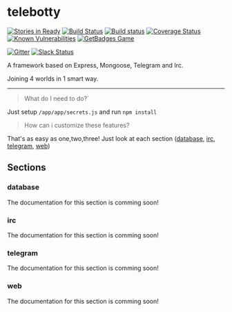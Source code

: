 # telebotty 
[![Stories in Ready](https://badge.waffle.io/bricksoft/telebotty.png?label=ready&title=Ready)](https://waffle.io/bricksoft/telebotty) 
[![Build Status](https://travis-ci.org/bricksoft/telebotty.svg?branch=master)](https://travis-ci.org/bricksoft/telebotty) 
[![Build status](https://ci.appveyor.com/api/projects/status/aat3mr6340qo7chs/branch/master?svg=true)](https://ci.appveyor.com/project/jay-bricksoft/telebotty/branch/master) 
[![Coverage Status](https://coveralls.io/repos/github/bricksoft/telebotty/badge.svg?branch=master)](https://coveralls.io/github/bricksoft/telebotty?branch=master) 
[![Known Vulnerabilities](https://snyk.io/test/github/bricksoft/telebotty/badge.svg)](https://snyk.io/test/github/bricksoft/telebotty) 
[![GetBadges Game](https://bricksoft-telebotty.getbadges.io/shield/company/bricksoft-telebotty)](https://bricksoft-telebotty.getbadges.io/?ref=shield-game)

[![Gitter](https://badges.gitter.im/bricksoft/telebotty.svg)](https://gitter.im/bricksoft/telebotty?utm_source=badge&utm_medium=badge&utm_campaign=pr-badge) 
[![Slack Status](https://telebotty.herokuapp.com/badge.svg)](https://telebotty.herokuapp.com)

A framework based on Express, Mongoose, Telegram and Irc.

Joining 4 worlds in 1 smart way.

---

>What do I need to do?`

Just setup `/app/app/secrets.js` and run `npm install`

>How can i customize these features?

That's as easy as one,two,three! Just look at each section ([database](#database), [irc](#irc), [telegram](#telegram), [web](#web))



## Sections

### database

The documentation for this section is comming soon!

### irc

The documentation for this section is comming soon!

### telegram

The documentation for this section is comming soon!

### web

The documentation for this section is comming soon!
